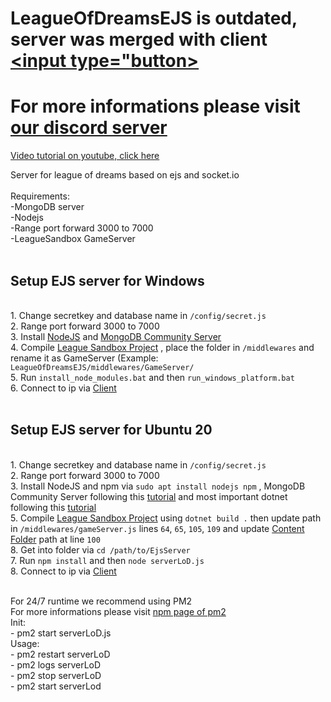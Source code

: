 # LeagueOfDreamsEJS is outdated, server was merged with client <a href="https://github.com/Tintarul/LeagueOfDreams-Electron-EJS"><input type="button></input></a>
# For more informations please visit <a href="https://discord.gg/NUDmnGR2ka">our discord server</a>

<a href="https://www.youtube.com/watch?v=Kx1fhEyY2dk">Video tutorial on youtube, click here</a>

Server for league of dreams based on ejs and socket.io<br>
<br>
Requirements:<br>
 -MongoDB server<br>
 -Nodejs<br>
 -Range port forward 3000 to 7000<br>
 -LeagueSandbox GameServer<br>
<br>
<h2>Setup EJS server for Windows</h2><br>
1. Change secretkey and database name in <code>/config/secret.js</code><br>
2. Range port forward 3000 to 7000<br>
3. Install <a href="https://nodejs.dev">NodeJS</a> and <a href="https://www.mongodb.com/try/download/community">MongoDB Community Server</a><br>
4. Compile <a href="https://github.com/LeagueSandbox/GameServer">League Sandbox Project</a> , place the folder in <code>/middlewares</code> and rename it as GameServer (Example: <code>LeagueOfDreamsEJS/middlewares/GameServer/</code> <br>
5. Run <code>install_node_modules.bat</code> and then <code>run_windows_platform.bat</code><br>
6. Connect to ip via <a href="https://github.com/Tintarul/LeagueOfDreamsElectron">Client</a><br><br>

<h2>Setup EJS server for Ubuntu 20</h2><br>
1. Change secretkey and database name in <code>/config/secret.js</code><br>
2. Range port forward 3000 to 7000<br>
3. Install NodeJS and npm via <code>sudo apt install nodejs npm</code> , MongoDB Community Server following this <a href="https://www.mongodb.com/docs/manual/tutorial/install-mongodb-on-ubuntu/">tutorial</a> and most important dotnet following this <a href="https://tecadmin.net/how-to-install-net-core-on-ubuntu-20-04/">tutorial</a><br>
5. Compile <a href="https://github.com/LeagueSandbox/GameServer">League Sandbox Project</a> using <code>dotnet build .</code> then update path in <code>/middlewares/gameServer.js</code> lines <code>64</code>, <code>65</code>, <code>105</code>, <code>109</code> and update <a href="https://github.com/LeagueSandbox/LeagueSandbox-Default">Content Folder</a> path at line <code>100</code><br>
8. Get into folder via <code>cd /path/to/EjsServer</code><br>
7. Run <code>npm install</code> and then <code>node serverLoD.js</code><br>
8. Connect to ip via <a href="https://github.com/Tintarul/LeagueOfDreamsElectron">Client</a><br><br>

For 24/7 runtime we recommend using PM2<br>
For more informations please visit <a href="https://www.npmjs.com/package/pm2">npm page of pm2</a><br>
 Init:<br>
     - pm2 start serverLoD.js<br>
 Usage:<br>
     - pm2 restart serverLoD<br>
     - pm2 logs serverLoD<br>
     - pm2 stop serverLoD<br>
     - pm2 start serverLod<br>
